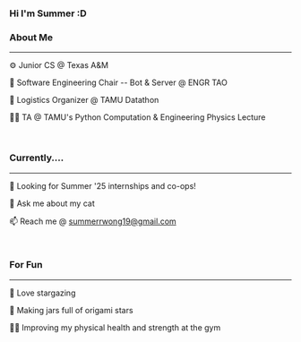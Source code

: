 ### Hi I'm Summer :D

### **About Me**

<!--
**sumshiu/sumshiu** is a ✨ _special_ ✨ repository because its `README.md` (this file) appears on your GitHub profile.

Here are some ideas to get you started:

- 🔭 I’m currently working on ...
- 🌱 I’m currently learning ...
- 👯 I’m looking to collaborate on ...
- 🤔 I’m looking for help with ...
- 💬 Ask me about ...
- 📫 How to reach me: ...
- 😄 Pronouns: ...
- ⚡ Fun fact: ...
-->
---

⚙️ Junior CS @ Texas A&M

🤖 Software Engineering Chair -- Bot & Server @ ENGR TAO

💬 Logistics Organizer @ TAMU Datathon

👩‍🏫 TA @ TAMU's Python Computation & Engineering Physics Lecture

<br>

### Currently....
---

🔭 Looking for Summer '25 internships and co-ops!

💬 Ask me about my cat

📫 Reach me @ summerrwong19@gmail.com

<br>

### For Fun
---
🌃 Love stargazing

🫙 Making jars full of origami stars

🏋️‍♀️ Improving my physical health and strength at the gym






